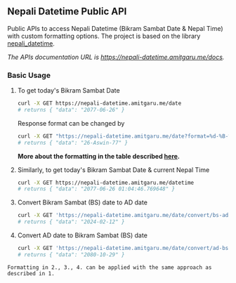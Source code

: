 ## Nepali Datetime Public API

Public APIs to access Nepali Datetime (Bikram Sambat Date & Nepal Time) with custom formatting options. The project is 
based on the library [nepali_datetime](https://github.com/amitgaru2/nepali-datetime).

_The APIs documentation URL is https://nepali-datetime.amitgaru.me/docs._

### Basic Usage

1. To get today's Bikram Sambat Date

   ```sh
   curl -X GET https://nepali-datetime.amitgaru.me/date
   # returns { "data": "2077-06-26" }
   ```

   Response format can be changed by

   ```sh
   curl -X GET "https://nepali-datetime.amitgaru.me/date?format=%d-%B-%y"
   # returns { "data": "26-Aswin-77" }
   ```

   **More about the formatting in the table described [here](https://amitgaru2.github.io/nepali-datetime/html/index.html#strftime-and-strptime-behavior).**

1. Similarly, to get today's Bikram Sambat Date & current Nepal Time

   ```sh
   curl -X GET https://nepali-datetime.amitgaru.me/datetime
   # returns { "data": "2077-06-26 01:04:46.769648" }
   ```

1. Convert Bikram Sambat (BS) date to AD date

   ```sh
   curl -X GET 'https://nepali-datetime.amitgaru.me/date/convert/bs-ad?bs_date=2080-10-29&format=%Y-%m-%d'
   # returns { "data": "2024-02-12" }
   ```

1. Convert AD date to Bikram Sambat (BS) date

   ```sh
   curl -X GET 'https://nepali-datetime.amitgaru.me/date/convert/ad-bs?ad_date=2024-02-12&format=%Y-%m-%d'
   # returns { "data": "2080-10-29" }
   ```

`Formatting in 2., 3., 4. can be applied with the same approach as described in 1.`
